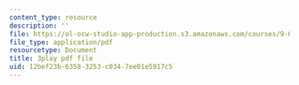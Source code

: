 ```yaml
---
content_type: resource
description: ''
file: https://ol-ocw-studio-app-production.s3.amazonaws.com/courses/9-00-introduction-to-psychology-fall-2004/12bef23b63583253c0347ee01e5917c5_10507.pdf
file_type: application/pdf
resourcetype: Document
title: 3play pdf file
uid: 12bef23b-6358-3253-c034-7ee01e5917c5
---
```

